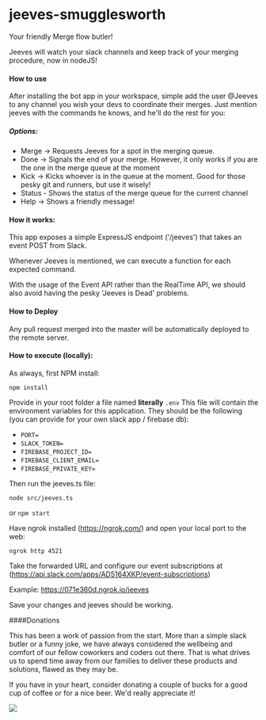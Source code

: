 # jeeves-smugglesworth
Your friendly Merge flow butler!

Jeeves will watch your slack channels and keep track of your merging procedure, now in nodeJS!

#### How to use
After installing the bot app in your workspace, simple add the user @Jeeves to any channel you wish your devs to coordinate their merges. Just mention jeeves with the commands he knows, and he'll do the rest for you:

##### Options:
- Merge -> Requests Jeeves for a spot in the merging queue.
- Done -> Signals the end of your merge. However, it only works if you are the one in the merge queue at the moment
- Kick -> Kicks whoever is in the queue at the moment. Good for those pesky git and runners, but use it wisely!
- Status - Shows the status of the merge queue for the current channel
- Help -> Shows a friendly message!

#### How it works:
This app exposes a simple ExpressJS endpoint ('/jeeves') that takes an event POST from Slack.

Whenever Jeeves is mentioned, we can execute a function for each expected command.

With the usage of the Event API rather than the RealTime API, we should also avoid having the pesky 'Jeeves is Dead' problems.

#### How to Deploy

Any pull request merged into the master will be automatically deployed to the remote server.

#### How to execute (locally):

As always, first NPM install:

`npm install`

Provide in your root folder a file named **literally** `.env`
This file will contain the environment variables for this application. They should be the following (you can provide for your own slack app / firebase db):

- `PORT=`
- `SLACK_TOKEN=`
- `FIREBASE_PROJECT_ID=`
- `FIREBASE_CLIENT_EMAIL=`
- `FIREBASE_PRIVATE_KEY=`

Then run the jeeves.ts file:

`node src/jeeves.ts`

or
`npm start`

Have ngrok installed (https://ngrok.com/) and open your local port to the web:

`ngrok http 4521`

Take the forwarded URL and configure our event subscriptions at (https://api.slack.com/apps/AD5164XKP/event-subscriptions)

Example: https://071e360d.ngrok.io/jeeves

Save your changes and jeeves should be working.

####Donations

This has been a work of passion from the start. More than a simple slack butler or a funny joke, we have always considered the wellbeing and comfort of our fellow coworkers and coders out there. That is what drives us to spend time away from our families to deliver these products and solutions, flawed as they may be.

If you have in your heart, consider donating a couple of bucks for a good cup of coffee or for a nice beer. We'd really appreciate it!

[![](https://www.paypalobjects.com/en_US/BE/i/btn/btn_donateCC_LG.gif)](https://www.paypal.com/cgi-bin/webscr?cmd=_s-xclick&hosted_button_id=22GZLFDR7W832)
